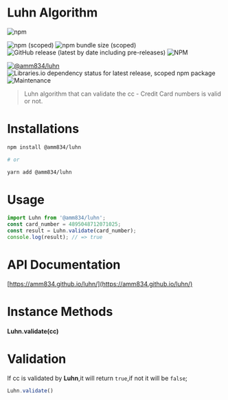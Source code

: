 # Luhn Algorithm

![npm](https://img.shields.io/npm/dw/@amm834/luhn?style=plastic)

![npm (scoped)](https://img.shields.io/npm/v/@amm834/luhn?logo=npm&style=plastic)
![npm bundle size (scoped)](https://img.shields.io/bundlephobia/min/@amm834/luhn?logo=npm&style=plastic)
![GitHub release (latest by date including pre-releases)](https://img.shields.io/github/v/release/amm834/luhn?include_prereleases&style=plastic)
![NPM](https://img.shields.io/npm/l/@amm834/luhn?style=plastic)

[![@amm834/luhn](https://snyk.io/advisor/npm-package/@amm834/luhn/badge.svg)](https://snyk.io/advisor/npm-package/@amm834/luhn)
![Libraries.io dependency status for latest release, scoped npm package](https://img.shields.io/librariesio/release/npm/@amm834/luhn?style=plastic)
![Maintenance](https://img.shields.io/maintenance/yes/2021?style=plastic)

> Luhn algorithm that can validate the cc - Credit Card numbers is valid or not.

# Installations

```bash
npm install @amm834/luhn

# or

yarn add @amm834/luhn
```
# Usage

```js
import Luhn from '@amm834/luhn';
const card_number = 4895048712071025;
const result = Luhn.validate(card_number);
console.log(result); // => true
```

# API Documentation

[https://amm834.github.io/luhn/](https://amm834.github.io/luhn/)


# Instance Methods

#### Luhn.validate(cc)

# Validation

If cc is validated by **Luhn**,it will return `true`,if not it will be `false`;

```js
Luhn.validate()
```




